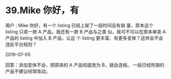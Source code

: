 # 39.Mike 你好，有

用户 : Mike 你好，有一个 listing 已经上架了一段时间且有销 量，原本这个 listing 只卖一款 A 产品，我还有一款 B 产品与之类 似，我可不可以在原本单卖 A 产品的 listing 中加入 B 产品，让这 个 listing 更丰富、有更多变体？这样会不会违反平台规则？

2019-07-05

回答：添加变体不会，把原来的 A 产品彻底改为 B，就会违规。 一般已经热销的产品不建议经常改动。